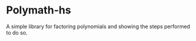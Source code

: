 # Polymath-hs

A simple library for factoring polynomials and showing the steps performed to do so.
